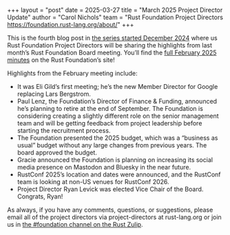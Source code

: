+++
layout = "post"
date = 2025-03-27
title = "March 2025 Project Director Update"
author = "Carol Nichols"
team = "Rust Foundation Project Directors <https://foundation.rust-lang.org/about/>"
+++

This is the fourth blog post in [the series started December
2024](https://blog.rust-lang.org/inside-rust/2024/12/17/project-director-update.html) where us Rust
Foundation Project Directors will be sharing the highlights from last month’s Rust Foundation Board
meeting. You’ll find the [full February 2025
minutes](https://rustfoundation.org/resource/february-2025-board-meeting/) on the Rust Foundation’s
site!

Highlights from the February meeting include:

* It was Eli Gild’s first meeting; he’s the new Member Director for Google replacing Lars Bergstrom.
* Paul Lenz, the Foundation’s Director of Finance & Funding, announced he’s planning to retire at
  the end of September. The Foundation is considering creating a slightly different role on the
  senior management team and will be getting feedback from project leadership before starting the
  recruitment process.
* The Foundation presented the 2025 budget, which was a “business as usual” budget without any
  large changes from previous years. The board approved the budget.
* Gracie announced the Foundation is planning on increasing its social media presence on Mastodon
  and Bluesky in the near future.
* RustConf 2025’s location and dates were announced, and the RustConf team is looking at non-US
  venues for RustConf 2026.
* Project Director Ryan Levick was elected Vice Chair of the Board. Congrats, Ryan!

As always, if you have any comments, questions, or suggestions, please
email all of the project directors via project-directors at rust-lang.org or join us in [the
#foundation channel on the Rust Zulip][foundation-zulip].

[foundation-zulip]: https://rust-lang.zulipchat.com/#narrow/channel/335408-foundation


